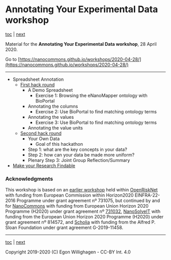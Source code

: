 # Annotating Your Experimental Data workshop

[toc](./README.md) | [next](SpreadsheetAnnotation.md)

Material for the **Annotating Your Experimental Data workshop**, 28 April 2020.

Go to [https://nanocommons.github.io/workshops/2020-04-28/](https://nanocommons.github.io/workshops/2020-04-28/)

---

* Spreadsheet Annotation
   * [First hack round](SpreadsheetAnnotation.md)
      * A Demo Spreadsheet
          * Exercise 1: Browsing the eNanoMapper ontology with BioPortal
      * Annotating the columns
          * Exercise 2: Use BioPortal to find matching ontology terms
      * Annotating the values
          * Exercise 3: Use BioPortal to find matching ontology terms
      * Annotating the value units
   * [Second hack round](SpreadsheetAnnotation2.md)
      * Your Own Data
          * Goal of this hackathon
      * Step 1: what are the key concepts in your data?
      * Step 2: how can your data be made more uniform?
      * Plenary Step 3: Joint Group Reflection/Summary
* [Make your Research Findable](Findable.md)

### Acknowledgments

This workshop is based on an [earlier workshop](https://openrisknet.github.io/workshop/OntologyWorkshop/)
held within [OpenRiskNet](https://openrisknet.org/) with funding from European Commission within Horizon2020 
EINFRA-22-2016 Programme under grant agreement nº 731075, 
but continued by and for [NanoCommons](https://www.nanocommons.eu/) with funding from European Union Horizon 2020 Programme (H2020)
under grant agreement nº [731032](https://cordis.europa.eu/project/rcn/212586/en),
[NanoSolveIT](https://www.nanosolveit.eu/) with funding from the European Union Horizon 2020 Programme (H2020)
under grant agreement nº 814572,
and [Scholia](https://tools.wmflabs.org/scholia/) with funding from the Alfred P. Sloan Foundation under
grant agreement G-2019-11458.

---

[toc](./README.md) | [next](SpreadsheetAnnotation.md)

Copyright 2019-2020 (C) Egon Willighagen - CC-BY Int. 4.0
